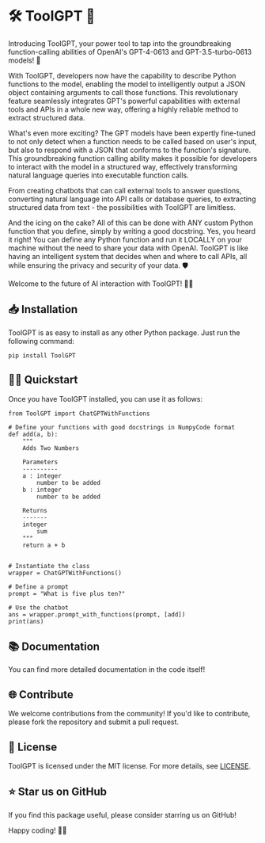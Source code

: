 # 🛠️ ToolGPT 🤖

Introducing ToolGPT, your power tool to tap into the groundbreaking function-calling abilities of OpenAI's GPT-4-0613 and GPT-3.5-turbo-0613 models! 🚀

With ToolGPT, developers now have the capability to describe Python functions to the model, enabling the model to intelligently output a JSON object containing arguments to call those functions. This revolutionary feature seamlessly integrates GPT's powerful capabilities with external tools and APIs in a whole new way, offering a highly reliable method to extract structured data.

What's even more exciting? The GPT models have been expertly fine-tuned to not only detect when a function needs to be called based on user's input, but also to respond with a JSON that conforms to the function's signature. This groundbreaking function calling ability makes it possible for developers to interact with the model in a structured way, effectively transforming natural language queries into executable function calls. 

From creating chatbots that can call external tools to answer questions, converting natural language into API calls or database queries, to extracting structured data from text - the possibilities with ToolGPT are limitless.

And the icing on the cake? All of this can be done with ANY custom Python function that you define, simply by writing a good docstring. Yes, you heard it right! You can define any Python function and run it LOCALLY on your machine without the need to share your data with OpenAI. ToolGPT is like having an intelligent system that decides when and where to call APIs, all while ensuring the privacy and security of your data. 🛡️ 

Welcome to the future of AI interaction with ToolGPT! 🚀🚀


## 📥 Installation

ToolGPT is as easy to install as any other Python package. Just run the following command:

```
pip install ToolGPT
```

## 🏃‍♀️ Quickstart

Once you have ToolGPT installed, you can use it as follows:

```
from ToolGPT import ChatGPTWithFunctions

# Define your functions with good docstrings in NumpyCode format
def add(a, b):
    """
    Adds Two Numbers

    Parameters
    ----------
    a : integer
        number to be added
    b : integer
        number to be added

    Returns
    -------
    integer
        sum
    """
    return a + b


# Instantiate the class
wrapper = ChatGPTWithFunctions()

# Define a prompt
prompt = "What is five plus ten?"

# Use the chatbot
ans = wrapper.prompt_with_functions(prompt, [add])
print(ans)
```

## 📚 Documentation

You can find more detailed documentation in the code itself!

## 🌐 Contribute

We welcome contributions from the community! If you'd like to contribute, please fork the repository and submit a pull request.

## 📄 License

ToolGPT is licensed under the MIT license. For more details, see [LICENSE](./LICENSE).

## ⭐ Star us on GitHub

If you find this package useful, please consider starring us on GitHub!

Happy coding! 🚀🚀
